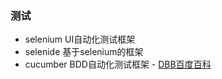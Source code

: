 ### 测试

- selenium UI自动化测试框架
- selenide 基于selenium的框架
- cucumber BDD自动化测试框架 - [DBB百度百科](https://baike.baidu.com/item/BDD/10735732)